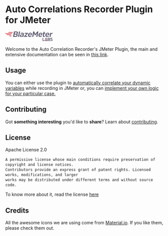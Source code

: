 # Auto Correlations Recorder Plugin for JMeter

![BlazeMeter Labs](docs/src/.vuepress/public/images/blazemeter-labs-logo.png)

Welcome to the Auto Correlation Recorder's JMeter Plugin, the main and extensive documentation can be seen in [this link](https://blazemeter.github.io/CorrelationRecorder/).

## Usage

You can either use the plugin to [automatically correlate your dynamic variables](https://blazemeter.github.io/CorrelationRecorder/guide/#correlating-dynamic-variables) while recording in JMeter or, you can [implement your own logic for your particular case.](https://blazemeter.github.io/CorrelationRecorder/custom-extensions/)

## Contributing

Got **something interesting** you'd like to **share**? Learn about [contributing](https://blazemeter.github.io/CorrelationRecorder/contributing/).

## License

Apache License 2.0

```text
A permissive license whose main conditions require preservation of copyright and license notices. 
Contributors provide an express grant of patent rights. Licensed works, modifications, and larger 
works may be distributed under different terms and without source code.
```

To know more about it, read the license [here](LICENSE)

## Credits

All the awesome icons we are using come from [Material.io](https://material.io/). If you like them, please check them out.
